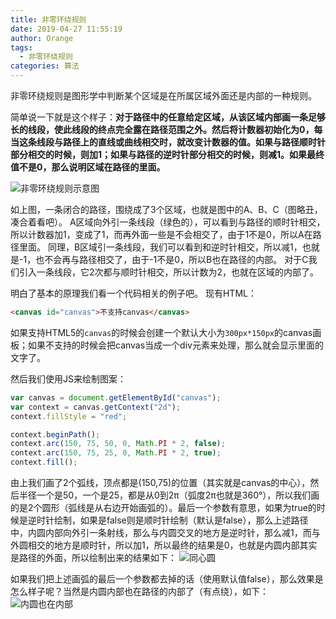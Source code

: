```yaml
---
title: 非零环绕规则
date: 2019-04-27 11:55:19
author: Orange
tags:
  - 非零环绕规则
categories: 算法
---
```


非零环绕规则是图形学中判断某个区域是在所属区域外面还是内部的一种规则。

简单说一下就是这个样子：**对于路径中的任意给定区域，从该区域内部画一条足够长的线段，使此线段的终点完全露在路径范围之外。然后将计数器初始化为0，每当这条线段与路径上的直线或曲线相交时，就改变计数器的值。如果与路径顺时针部分相交的时候，则加1；如果与路径的逆时针部分相交的时候，则减1。如果最终值不是0，那么说明区域在路径的里面。**

![非零环绕规则示意图](1.png)

如上图，一条闭合的路径，围绕成了3个区域，也就是图中的A、B、C（图略丑，凑合着看吧）。
A区域向外引一条线段（绿色的），可以看到与路径的顺时针相交，所以计数器加1，变成了1，而再外面一些是不会相交了，由于1不是0，所以A在路径里面。
同理，B区域引一条线段，我们可以看到和逆时针相交，所以减1，也就是-1，也不会再与路径相交了，由于-1不是0，所以B也在路径的内部。
对于C我们引入一条线段，它2次都与顺时针相交，所以计数为2，也就在区域的内部了。

明白了基本的原理我们看一个代码相关的例子吧。
现有HTML：
```HTML
<canvas id="canvas">不支持canvas</canvas>
```

如果支持HTML5的`canvas`的时候会创建一个默认大小为`300px*150px`的canvas画板；如果不支持的时候会把canvas当成一个div元素来处理，那么就会显示里面的文字了。

然后我们使用JS来绘制图案：
```JavaScript
var canvas = document.getElementById("canvas");
var context = canvas.getContext("2d");
context.fillStyle = "red";

context.beginPath();
context.arc(150, 75, 50, 0, Math.PI * 2, false);
context.arc(150, 75, 25, 0, Math.PI * 2, true);
context.fill();
```
由上我们画了2个弧线，顶点都是(150,75)的位置（其实就是canvas的中心），然后半径一个是50，一个是25，都是从0到2π（弧度2π也就是360°），所以我们画的是2个圆形（弧线是从右边开始画弧的）。最后一个参数有意思，如果为true的时候是逆时针绘制，如果是false则是顺时针绘制（默认是false），那么上述路径中，内圆内部向外引一条射线，那么与内圆交叉的地方是逆时针，那么减1，而与外圆相交的地方是顺时针，所以加1，所以最终的结果是0，也就是内圆内部其实是路径的外面，所以绘制出来的结果如下：
![同心圆](2.png)

如果我们把上述画弧的最后一个参数都去掉的话（使用默认值false），那么效果是怎么样子呢？当然是内圆内部也在路径的内部了（有点绕），如下：
![内圆也在内部](3.png)